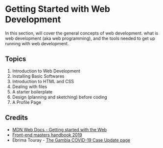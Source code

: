 # Getting Started with Web Development

In this section, will cover the general concepts of web development. what is web development (aka web programming), and the tools needed to get up running with web development. 

## Topics

1. Introduction to Web Development
2. Installing Basic Softwares
3. Introduction to HTML and CSS
4. Dealing with files
5. A starter boilerplate
6. Design (planning and sketching) before coding
7. A Profile Page

## Credits

- [MDN Web Docs - Getting started with the Web](https://developer.mozilla.org/en-US/docs/Learn/Getting_started_with_the_web)
- [Front-end masters handbook 2019](https://frontendmasters.com/books/front-end-handbook/2019/#2)
- Ebrima Touray - [The Gambia COVID-19 Case Update page](https://github.com/touraye/dashboard)